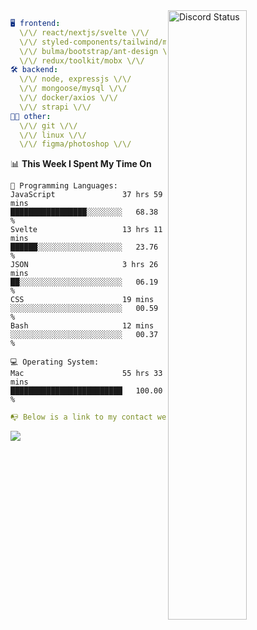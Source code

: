 
<a href="https://discord.com/users/279302975371870218" target="_blank">
    <img width="50%" align="right" alt="Discord Status" src="https://lanyard.cnrad.dev/api/279302975371870218?bg=161B22&borderRadius=5px%205px%200%200&hideTimestamp=true&idleMessage=Just%20chillin%27%20at%20the%20moment&animated=true">
</a>

```yaml
🖥️ frontend: 
  \/\/ react/nextjs/svelte \/\/
  \/\/ styled-components/tailwind/mui/
  \/\/ bulma/bootstrap/ant-design \/\/
  \/\/ redux/toolkit/mobx \/\/
🛠 backend: 
  \/\/ node, expressjs \/\/
  \/\/ mongoose/mysql \/\/
  \/\/ docker/axios \/\/
  \/\/ strapi \/\/
👨‍💻 other: 
  \/\/ git \/\/ 
  \/\/ linux \/\/
  \/\/ figma/photoshop \/\/
```
<!--START_SECTION:waka-->
📊 **This Week I Spent My Time On** 

```text
💬 Programming Languages: 
JavaScript               37 hrs 59 mins      █████████████████░░░░░░░░   68.38 % 
Svelte                   13 hrs 11 mins      ██████░░░░░░░░░░░░░░░░░░░   23.76 % 
JSON                     3 hrs 26 mins       ██░░░░░░░░░░░░░░░░░░░░░░░   06.19 % 
CSS                      19 mins             ░░░░░░░░░░░░░░░░░░░░░░░░░   00.59 % 
Bash                     12 mins             ░░░░░░░░░░░░░░░░░░░░░░░░░   00.37 % 

💻 Operating System: 
Mac                      55 hrs 33 mins      █████████████████████████   100.00 % 
```


<!--END_SECTION:waka-->
```yaml
📭 Below is a link to my contact website 
```
<a href="https://mxns.xyz" target="_black"> <img src="https://img.shields.io/badge/website-161B22?style=for-the-badge&logo=About.me&logoColor=white"></img> <a/>
